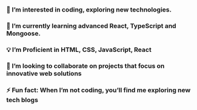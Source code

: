 
### 👀 I’m interested in coding, exploring new technologies.
### 🌱 I’m currently learning advanced React, TypeScript and Mongoose.
### 💡 I’m Proficient in HTML, CSS, JavaScript, React
### 💞️ I’m looking to collaborate on projects that focus on innovative web solutions
### ⚡ Fun fact: When I’m not coding, you’ll find me exploring new tech blogs


